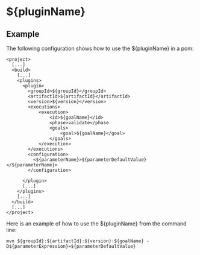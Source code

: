 #  ${pluginName}

## Example

The following configuration shows how to use the ${pluginName} in a pom:

	<project>
	  [...]
	  <build>
	    [...]
	    <plugins>
	      <plugin>
	        <groupId>${groupId}</groupId>
	        <artifactId>${artifactId}</artifactId>
	        <version>${version}</version>
			<executions>
				<execution>
					<id>${goalName}</id>
					<phase>validate</phase
					<goals>
						<goal>${goalName}</goal>
					</goals>
				</execution>
			</executions>
	        <configuration>
	          <${parameterName}>${parameterDefaultValue}</${parameterName}>
	        </configuration>
					
	      </plugin>
	      [...]
	    </plugins>
	    [...]
	  </build>
	  [...]
	</project>

Here is an example of how to use the ${pluginName} from the command line:

	mvn ${groupId}:${artifactId}:${version}:${goalName} -D${parameterExpression}=${parameterDefaultValue}
